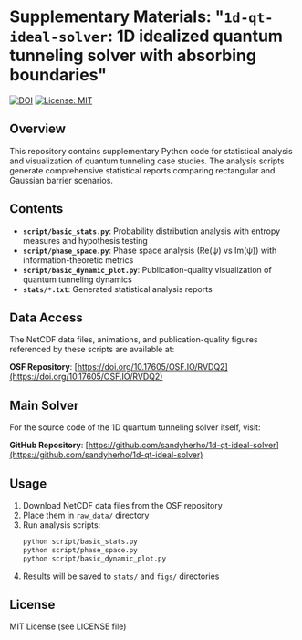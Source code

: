 # Supplementary Materials: "`1d-qt-ideal-solver`: 1D idealized quantum tunneling solver with absorbing boundaries"

[![DOI](https://zenodo.org/badge/1083497967.svg)](https://doi.org/10.5281/zenodo.17446362)
[![License: MIT](https://img.shields.io/badge/License-MIT-yellow.svg)](https://opensource.org/licenses/MIT)

## Overview

This repository contains supplementary Python code for statistical analysis and visualization of quantum tunneling case studies. The analysis scripts generate comprehensive statistical reports comparing rectangular and Gaussian barrier scenarios.

## Contents

- **`script/basic_stats.py`**: Probability distribution analysis with entropy measures and hypothesis testing
- **`script/phase_space.py`**: Phase space analysis (Re(ψ) vs Im(ψ)) with information-theoretic metrics
- **`script/basic_dynamic_plot.py`**: Publication-quality visualization of quantum tunneling dynamics
- **`stats/*.txt`**: Generated statistical analysis reports

## Data Access

The NetCDF data files, animations, and publication-quality figures referenced by these scripts are available at:

**OSF Repository**: [https://doi.org/10.17605/OSF.IO/RVDQ2](https://doi.org/10.17605/OSF.IO/RVDQ2)

## Main Solver

For the source code of the 1D quantum tunneling solver itself, visit:

**GitHub Repository**: [https://github.com/sandyherho/1d-qt-ideal-solver](https://github.com/sandyherho/1d-qt-ideal-solver)

## Usage

1. Download NetCDF data files from the OSF repository
2. Place them in `raw_data/` directory
3. Run analysis scripts:
   ```bash
   python script/basic_stats.py
   python script/phase_space.py
   python script/basic_dynamic_plot.py
   ```
4. Results will be saved to `stats/` and `figs/` directories

## License

MIT License (see LICENSE file)
